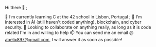 Hi there 👋 ;

🧠 I’m currently learning C at the 42 school in Lisbon, Portugal ;
👀 I'm interested in AI (still haven't coded anything), blockchain, and cyber security.
💞️ Looking to collaborate on anything really, as long as it is code related I'm in and willing to help
📫 You can send me an email @ abelix897@gmail.com, I will answer it as soon as possible!
